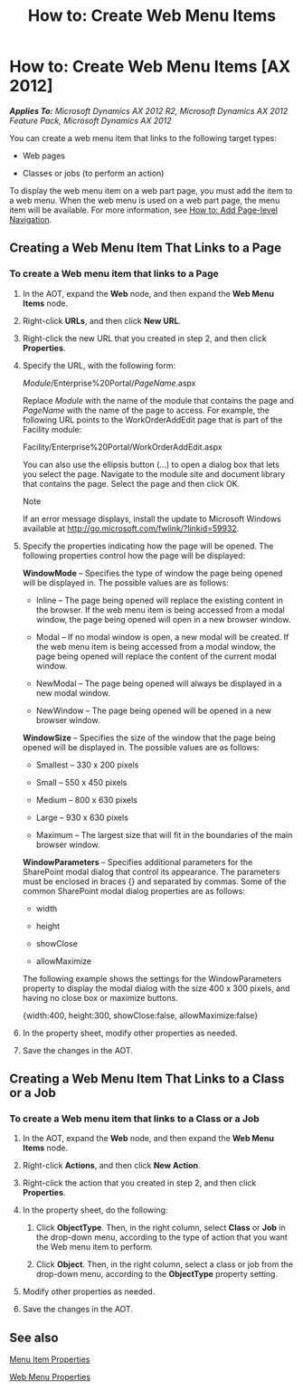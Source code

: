 ﻿---
title: 'How to: Create Web Menu Items'
TOCTitle: 'How to: Create Web Menu Items'
ms:assetid: 9c95ec66-2fca-4805-a29f-02e23220e2eb
ms:mtpsurl: https://msdn.microsoft.com/en-us/library/Aa846824(v=AX.60)
ms:contentKeyID: 35245539
ms.date: 11/07/2012
mtps_version: v=AX.60
---

# How to: Create Web Menu Items [AX 2012]


_**Applies To:** Microsoft Dynamics AX 2012 R2, Microsoft Dynamics AX 2012 Feature Pack, Microsoft Dynamics AX 2012_

You can create a web menu item that links to the following target types:

  - Web pages

  - Classes or jobs (to perform an action)

To display the web menu item on a web part page, you must add the item to a web menu. When the web menu is used on a web part page, the menu item will be available. For more information, see [How to: Add Page-level Navigation](how-to-add-page-level-navigation.md).

## Creating a Web Menu Item That Links to a Page

### To create a Web menu item that links to a Page

1.  In the AOT, expand the **Web** node, and then expand the **Web Menu Items** node.

2.  Right-click **URLs**, and then click **New URL**.

3.  Right-click the new URL that you created in step 2, and then click **Properties**.

4.  Specify the URL, with the following form:
    
    *Module*/Enterprise%20Portal/*PageName*.aspx
    
    Replace *Module* with the name of the module that contains the page and *PageName* with the name of the page to access. For example, the following URL points to the WorkOrderAddEdit page that is part of the Facility module:
    
    Facility/Enterprise%20Portal/WorkOrderAddEdit.aspx
    
    You can also use the ellipsis button (...) to open a dialog box that lets you select the page. Navigate to the module site and document library that contains the page. Select the page and then click OK.
    

    > [!NOTE]
    > <P>If an error message displays, install the update to Microsoft Windows available at <A class=uri href="http://go.microsoft.com/fwlink/?linkid=59932">http://go.microsoft.com/fwlink/?linkid=59932</A>.</P>



5.  Specify the properties indicating how the page will be opened. The following properties control how the page will be displayed:
    
    **WindowMode** – Specifies the type of window the page being opened will be displayed in. The possible values are as follows:
    
      - Inline – The page being opened will replace the existing content in the browser. If the web menu item is being accessed from a modal window, the page being opened will open in a new browser window.
    
      - Modal – If no modal window is open, a new modal will be created. If the web menu item is being accessed from a modal window, the page being opened will replace the content of the current modal window.
    
      - NewModal – The page being opened will always be displayed in a new modal window.
    
      - NewWindow – The page being opened will be opened in a new browser window.
    
    **WindowSize** – Specifies the size of the window that the page being opened will be displayed in. The possible values are as follows:
    
      - Smallest – 330 x 200 pixels
    
      - Small – 550 x 450 pixels
    
      - Medium – 800 x 630 pixels
    
      - Large – 930 x 630 pixels
    
      - Maximum – The largest size that will fit in the boundaries of the main browser window.
    
    **WindowParameters** – Specifies additional parameters for the SharePoint modal dialog that control its appearance. The parameters must be enclosed in braces {} and separated by commas. Some of the common SharePoint modal dialog properties are as follows:
    
      - width
    
      - height
    
      - showClose
    
      - allowMaximize
    
    The following example shows the settings for the WindowParameters property to display the modal dialog with the size 400 x 300 pixels, and having no close box or maximize buttons.
    
    {width:400, height:300, showClose:false, allowMaximize:false}

6.  In the property sheet, modify other properties as needed.

7.  Save the changes in the AOT.

## Creating a Web Menu Item That Links to a Class or a Job

### To create a Web menu item that links to a Class or a Job

1.  In the AOT, expand the **Web** node, and then expand the **Web Menu Items** node.

2.  Right-click **Actions**, and then click **New Action**.

3.  Right-click the action that you created in step 2, and then click **Properties**.

4.  In the property sheet, do the following:
    
    1.  Click **ObjectType**. Then, in the right column, select **Class** or **Job** in the drop-down menu, according to the type of action that you want the Web menu item to perform.
    
    2.  Click **Object**. Then, in the right column, select a class or job from the drop-down menu, according to the **ObjectType** property setting.

5.  Modify other properties as needed.

6.  Save the changes in the AOT.

## See also

[Menu Item Properties](https://msdn.microsoft.com/en-us/library/aa678720\(v=ax.60\))

[Web Menu Properties](https://msdn.microsoft.com/en-us/library/aa856237\(v=ax.60\))

